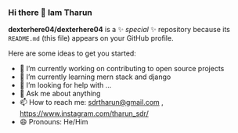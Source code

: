 ### Hi there 👋 Iam Tharun

**dexterhere04/dexterhere04** is a ✨ _special_ ✨ repository because its `README.md` (this file) appears on your GitHub profile.

Here are some ideas to get you started:

- 🔭 I’m currently working on contributing to open source projects
- 🌱 I’m currently learning mern stack and django
- 🤔 I’m looking for help with ...
- 💬 Ask me about anything
- 📫 How to reach me: sdrtharun@gmail.com , https://www.instagram.com/tharun_sdr/
- 😄 Pronouns: He/Him

